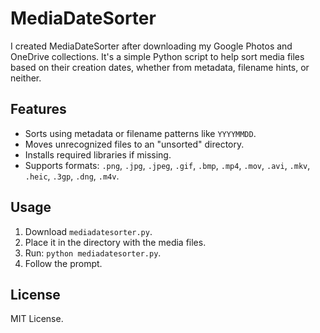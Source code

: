 # MediaDateSorter

I created MediaDateSorter after downloading my Google Photos and OneDrive collections. It's a simple Python script to help sort media files based on their creation dates, whether from metadata, filename hints, or neither.

## Features
- Sorts using metadata or filename patterns like `YYYYMMDD`.
- Moves unrecognized files to an "unsorted" directory.
- Installs required libraries if missing.
- Supports formats: `.png`, `.jpg`, `.jpeg`, `.gif`, `.bmp`, `.mp4`, `.mov`, `.avi`, `.mkv`, `.heic`, `.3gp`, `.dng`, `.m4v`.

## Usage
1. Download `mediadatesorter.py`.
2. Place it in the directory with the media files.
3. Run: `python mediadatesorter.py`.
4. Follow the prompt.

## License
MIT License.

